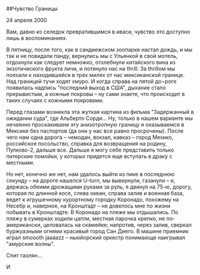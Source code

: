 ##Чувство Границы

24 апреля 2000

Вам, давно из селедок превратившимся в иваси, чувство это доступно лишь в воспоминаниях.

В пятницу, после того, как в сандиежском зоопарке настал дождь, и мы так и не повидали панду, вернулись мы с Ульянкой в свой мотель, отдохнули как следует немножко, отхлебнули китайского вина из экзотического фрукта личи, и потянуло нас на thrill. За thrillом мы поехали к находившейся в трех милях от нас мексиканской границе. Над границей тучи ходят хмуро. И когда справа на пятой до¬роге появилась надпись "последний выход в США", дыхание стало прерывистым, а кожные покровы – ну сами знаете, что происходит в таких случаях с кожными покровами.

Перед глазами возникла эта жуткая картина из фильма "Задержанный в ожидании суда", где Альберто Сорди... Ну, только в нашем варианте мы нечаянно проскакиваем эту анизотропную границу и оказываемся в Мексике без паспортов (да они у нас все равно просрочены). После чего нам одна дорога – чемодан, вокзал, кавказ – город Мехико, российское посольство, справка для возвращения на родину, Пулково-2, дальше все. Дальше я могу себе представить только питерские помойки, у которых придется еще вступать в драку с местными.

Но нет, конечно же нет, нам удалось выйти из пике в последнюю секунду – на дороге нашелся U-turn, мы вывернули, газанули – и, держась обеими дрожащими руками за руль, я двинул на 75-ю, дорогу, которая по длинной косе, слева океан, справа залив и военная база, ведет к игрушечному курортному городку Коронадо, похожему на Несебр и, наверное, на Кронштадт – не довелось мне по жизни побывать в Кронштадте. В Коронадо на пляже мы отдышались. По пляжу в сумерках ходили цапли, местная парочка крепко, не по-американски, целовалась на скамейке; напротив, через залив, сверкал буржуазными огнями красивый город Сан Диего. В машине приемник играл smoooth jaaaazz – ньюйорский оркестр понимающе наигрывал "амурские волны".

Спит гаолян...

И

